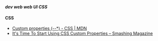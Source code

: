 _**dev web web UI CSS**_

#### CSS

- [Custom properties (--*) - CSS | MDN](https://developer.mozilla.org/en-US/docs/Web/CSS/--*)
- [It's Time To Start Using CSS Custom Properties – Smashing Magazine](https://www.smashingmagazine.com/2017/04/start-using-css-custom-properties/)
